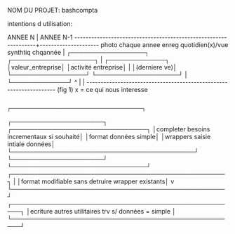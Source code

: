 NOM DU PROJET:  bashcompta

intentions d utilisation:


ANNEE N                                                         |        ANNEE N-1
----------------------------------------------------------------+---------------------
photo chaque annee     enreg quotidien(x)/vue synthtiq chqannée |
┌─────────────────┐    ┌───────────────────┐                    |      ┌─────────────┐  
│valeur_entreprise│    │activité entreprise│                    |      │(derniere ve)│
└─────────────────┘    └───────────────────┘                    |      └─────────────┘
        ^                    |                                              |
        ------------------------------------------------------------------- 
(fig 1)
x = ce qui nous interesse

                                                                  ┌──────────────────────────────────────────┐
┌─────────────────────┐    ┌───────────────────────────────┐      │completer besoins incrementaux si souhaité│
│format données simple│    │wrappers saisie intiale données│      └──────────────────────────────────────────┘
└─────────────────────┘    └───────────────────────────────┘      ┌─────────────────────────────────────────────────┐
      |                                                           │format modifiable sans detruire wrapper existants│
      v                                                           └─────────────────────────────────────────────────┘
┌────────────────────────────────────────────────────┐
│ecriture autres utilitaires trv s/ données = simple │
└────────────────────────────────────────────────────┘





